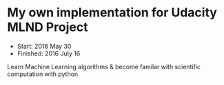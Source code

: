 # My own implementation for Udacity MLND Project

* Start: 2016 May 30
* Finished: 2016 July 16

Learn Machine Learning algorithms & become familar with scientific computation with python